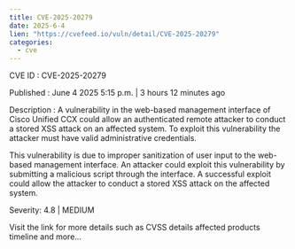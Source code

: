 ```yaml
---
title: CVE-2025-20279
date: 2025-6-4
lien: "https://cvefeed.io/vuln/detail/CVE-2025-20279"
categories:
  - cve
---
```


CVE ID : CVE-2025-20279

Published :  June 4
2025
5:15 p.m. | 3 hours
12 minutes ago

Description : A vulnerability in the web-based management interface of Cisco Unified CCX could allow an authenticated
remote attacker to conduct a stored XSS attack on an affected system. To exploit this vulnerability
the attacker must have valid administrative credentials.

This vulnerability is due to improper sanitization of user input to the web-based management interface. An attacker could exploit this vulnerability by submitting a malicious script through the interface. A successful exploit could allow the attacker to conduct a stored XSS attack on the affected system.

Severity: 4.8 | MEDIUM

Visit the link for more details
such as CVSS details
affected products
timeline
and more...
